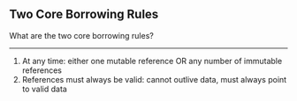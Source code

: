 ## Two Core Borrowing Rules

What are the two core borrowing rules?

---

1. At any time: either one mutable reference OR any number of immutable references
2. References must always be valid: cannot outlive data, must always point to valid data

